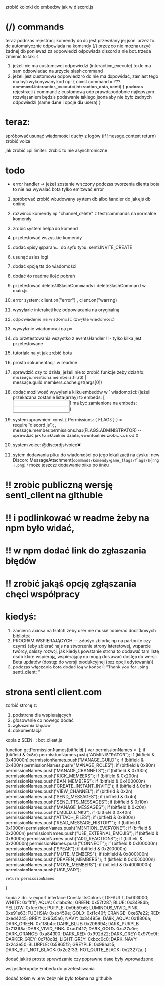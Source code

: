 zrobić kolorki do embedów jak w discord.js

# (/) commands
teraz podczas rejestracji komendy do dc jest przesyłany jej json.
przez to dc automatycznie odpowiada na komendy (/) przez co nie można urzyć żadnej db ponieważ za odpowiedzi odpowiada discord a nie bot.
trzeda zmienić to tak: {
  1. jeżeli nie ma customowej odpowiedzi (interaction_execute) to dc ma sam odpowiadac na urzycie slash command
  2. jeżeli jest customowa odpowiedz to dc nie ma dopowidać, zamiast tego ma być wykonywany kod np: {
    const command = ???
    command.interaction_execute(interaction_data, senti)
  }
  podczas rejestracji / command z customową odp prawdopodobnie najlepszym rozwiązaniem będzie podawanie takiego jsona aby nie było żadnych odpowiedzi (same dane i opcje dla usera)
}

# teraz:
spróbować usunąć wiadomości duchy z logów (if !messge.content return)
zrobić voice

jak zrobić api limiter:
zrobić to nie asynchroniczne

# todo
+ error handler -> jeżeli zostanie włączony podczas tworzenia clienta bota to
nie ma wywalać bota tylko emitować error
1. spróbować zrobić wbudowany system db albo handler do jakiejś db online
2. rozwinąć komendy np "channel_delete" z test/commands na normalne komendy
3. zrobić system helpa do komend
4. przetestować wszystkie komendy
5. dodać opisy @param... do syfu typu: senti.INVITE_CREATE
6. usunąć usles logi
7. dodać opcję tts do wiadomości
8. dodać do readme ilość pobrań
9. przetestować deleteAllSlashCommands i deleteSlashCommand w main.js!

10. error system: client.on("error") , client.on("warring)
11. wysyłanie interakcji bez odpowiadania na oryginalną
12. odpowiadanie na wiadomość (zwykła wiadomość)
13. wywyłanie wiadomości na pv
14. do przetestowania wszystko z eventsHandler !! - tylko kilka jest przetestowane
15. tutoriale na yt jak zrobić bota
16. prosta dokumentacja w readme
18. sprawdzić czy to działa, jeżeli nie to zrobić funkcje żeby działało: message.mentions.members.first() || message.guild.members.cache.get(args[0])
19. dodać możliwość wywyłania kilku embedów w 1 wiadomości: (jeżeli przekazana zostanie lista(array) to embeds: [<input>] ma być zamienione na embeds: <input>)
20. system uprawnień: const { Permissions: { FLAGS } } = require('discord.js'); , message.member.permissions.has(FLAGS.ADMINISTRATOR) -- sprawdzić jak to aktualnie działa, ewentualnie zrobić coś od 0
21. system voice: @discordjs/voice❌
22. sytem dodawania pliku do wiadomości po jego lokalizacji na dysku: new Discord.MessageAttachment(`commands/komendy/game_flags/flags/${rng}.png`) \ może jeszcze dodawanie pliku po linku

# !! zrobic publiczną wersję senti_client na githubie
# !! i podlinkować w readme żeby na npm było widać,
# !! w npm dodać link do zgłaszania błędów
# !! zrobić jakąś opcję zgłąszania chęci współpracy

# kiedyś:
1. zamienić axiosa na featch żeby user nie musiał pobierać dodatkowych bibliotek
2. PROGRAM WSPIERAJĄCYCH -- załośyć zbiórkę np na partonite czy czymś żeby zbierać hajs na stworzenie strony interetowej, wsparcie twórcy, dalszy rozwój, jak kiedyś powstanie strona to dodawać tam listę osób które wspierają, wspierający np mogą dostawać dostęp do wersji Beta updatów (dostęp do wersji produkcyjnej (bez opcji edytowania))
3. podczas włączania bota dodać log w konsoli: "Thank you for using senti_client: <link>"

# strona senti client.com
zorbić stronę z:
1. podstrona dla wspierających
2. głosowanie co nowego dodać
3. zgłoszenia błędów
4. dokumentacja

kopia z SEEN- : bot_client.js

function getPermissionNames(bitfield) {
    var permissionNames = [];
    if (bitfield & 0x8n) permissionNames.push("ADMINISTRATOR");
    if (bitfield & 0x40000n) permissionNames.push("MANAGE_GUILD");
    if (bitfield & 0x400n) permissionNames.push("MANAGE_ROLES");
    if (bitfield & 0x80n) permissionNames.push("MANAGE_CHANNELS");
    if (bitfield & 0x100n) permissionNames.push("KICK_MEMBERS");
    if (bitfield & 0x200n) permissionNames.push("BAN_MEMBERS");
    if (bitfield & 0x400000n) permissionNames.push("CREATE_INSTANT_INVITE");
    if (bitfield & 0x1n) permissionNames.push("VIEW_CHANNEL");
    if (bitfield & 0x2n) permissionNames.push("SEND_MESSAGES");
    if (bitfield & 0x4n) permissionNames.push("SEND_TTS_MESSAGES");
    if (bitfield & 0x10n) permissionNames.push("MANAGE_MESSAGES");
    if (bitfield & 0x20n) permissionNames.push("EMBED_LINKS");
    if (bitfield & 0x40n) permissionNames.push("ATTACH_FILES");
    if (bitfield & 0x800n) permissionNames.push("READ_MESSAGE_HISTORY");
    if (bitfield & 0x1000n) permissionNames.push("MENTION_EVERYONE");
    if (bitfield & 0x2000n) permissionNames.push("USE_EXTERNAL_EMOJIS");
    if (bitfield & 0x8000n) permissionNames.push("ADD_REACTIONS");
    if (bitfield & 0x20000n) permissionNames.push("CONNECT");
    if (bitfield & 0x100000n) permissionNames.push("SPEAK");
    if (bitfield & 0x200000n) permissionNames.push("MUTE_MEMBERS");
    if (bitfield & 0x800000n) permissionNames.push("DEAFEN_MEMBERS");
    if (bitfield & 0x1000000n) permissionNames.push("MOVE_MEMBERS");
    if (bitfield & 0x4000000n) permissionNames.push("USE_VAD");

    return permissionNames;
}

kopia z dc.js:
export interface ConstantsColors {
  DEFAULT: 0x000000;
  WHITE: 0xffffff;
  AQUA: 0x1abc9c;
  GREEN: 0x57f287;
  BLUE: 0x3498db;
  YELLOW: 0xfee75c;
  PURPLE: 0x9b59b6;
  LUMINOUS_VIVID_PINK: 0xe91e63;
  FUCHSIA: 0xeb459e;
  GOLD: 0xf1c40f;
  ORANGE: 0xe67e22;
  RED: 0xed4245;
  GREY: 0x95a5a6;
  NAVY: 0x34495e;
  DARK_AQUA: 0x11806a;
  DARK_GREEN: 0x1f8b4c;
  DARK_BLUE: 0x206694;
  DARK_PURPLE: 0x71368a;
  DARK_VIVID_PINK: 0xad1457;
  DARK_GOLD: 0xc27c0e;
  DARK_ORANGE: 0xa84300;
  DARK_RED: 0x992d22;
  DARK_GREY: 0x979c9f;
  DARKER_GREY: 0x7f8c8d;
  LIGHT_GREY: 0xbcc0c0;
  DARK_NAVY: 0x2c3e50;
  BLURPLE: 0x5865f2;
  GREYPLE: 0x99aab5;
  DARK_BUT_NOT_BLACK: 0x2c2f33;
  NOT_QUITE_BLACK: 0x23272a;
}

dodać jakieś proste sprawdzanie czy poprawne dane były wprowadzone

wszystkei opdje Embeda do przetestowania

dodać token w .env żeby nie było tokena na githubie